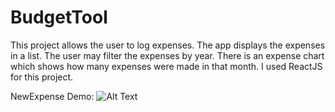 # BudgetTool

This project allows the user to log expenses. The app displays the expenses in a list. The user may filter the expenses by year. There is an expense chart which shows how many expenses were made in that month. I used ReactJS for this project.

NewExpense Demo:
![Alt Text](https://media0.giphy.com/media/FbaOCj3lWAHkiephEH/giphy.gif?cid=790b761110ce9f97825f0677c84e4a3ca75ac89f8de96457&rid=giphy.gif&ct=g)
